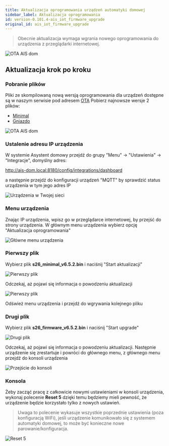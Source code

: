 ```yaml
---
title: Aktualizacja oprogramowania urządzeń automatyki domowej
sidebar_label: Aktualizacja oprogramowania
id: version-0.101.4-ais_iot_firmware_upgrade
original_id: ais_iot_firmware_upgrade
---
```


> Obecnie aktualizacja wymaga wgrania nowego oprogramowania do urządzenia z przeglądarki internetowej.

![OTA AIS dom](/AIS-docs/img/en/iot/iot_device_menu_1.png)

## Aktualizacja krok po kroku

### Pobranie plików

Pliki ze skompilowaną nową wersją oprogramowania dla urządzeń dostępne są w naszym serwisie pod adresem [OTA](https://ai-speaker.com/ota/)
Pobierz najnowsze wersje 2 plików:

- [Minimal](https://powiedz.co/ota/dom/s26_minimal_v6.7.1.bin)
- [Gniazdo](https://powiedz.co/ota/dom/s26_firmware_v6.7.1.bin)

![OTA AIS dom](/AIS-docs/img/en/iot/iot_device_download.png)


### Ustalenie adresu IP urządzenia

W systemie Asystent domowy przejdź do grupy "Menu" -> "Ustawienia" -> "Integracje", domyślny adres:

http://ais-dom.local:8180/config/integrations/dashboard

a następnie przejdź do konfiguracji urządzeń "MQTT" by sprawdzić status urządzenia w tym jego adres IP


![Urządzenia w Twojej sieci](/AIS-docs/img/en/iot/iot_device_discovery.png)



### Menu urządzenia

Znając IP urządzenia, wpisz go w przeglądarce internetowej, by przejść do strony urządzenia. W głównym menu urządzenia wybierz opcję "Aktualizacja oprogramowania"

![Główne menu urządzenia](/AIS-docs/img/en/iot/iot_device_menu.png)



### Pierwszy plik

Wybierz plik **s26_minimal_v6.5.2.bin** i naciśnij "Start aktualizacji"

![Pierwszy plik](/AIS-docs/img/en/iot/iot_device_menu_upgrade_1.png)


Odczekaj, aż pojawi się informacja o powodzeniu aktualizacji

![Pierwszy plik](/AIS-docs/img/en/iot/iot_device_menu_upgrade_2.png)


Odśwież menu urządzenia i przejdź do wgrywania kolejnego pliku

### Drugi plik

Wybierz plik **s26_firmware_v6.5.2.bin** i naciśnij "Start upgrade"

![Drugi plik](/AIS-docs/img/en/iot/iot_device_menu_upgrade_3.png)


Odczekaj, aż pojawi się informacja o powodzeniu aktualizacji.
Następnie urządzenie się zrestartuje i powróci do głównego menu, z głównego menu przejdź do konsoli urządzenia


![Przejście do konsoli](/AIS-docs/img/en/iot/iot_device_menu_upgrade_5.png)



### Konsola

Żeby zacząć pracę z całkowicie nowymi ustawieniami w konsoli urządzenia, wykonaj polecenie **Reset 5** dzięki temu będziemy mieli pewność, że urządzenie będzie korzystało tylko z nowych ustawień.
> Uwaga to polecenie wykasuje wszystkie poprzednie ustawienia (poza konfiguracją WiFi), jeśli urządzenie komunikowało się z systemem automatyki domowej, to może być konieczne nowe parowanie/konfiguracja.

![Reset 5](/AIS-docs/img/en/iot/iot_device_menu_upgrade_6.png)
